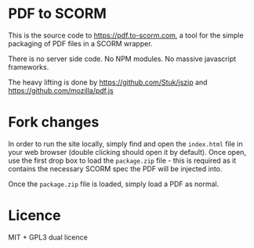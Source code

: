 # PDF to SCORM

This is the source code to https://pdf.to-scorm.com, a tool for the simple packaging of PDF files in a SCORM wrapper.

There is no server side code. No NPM modules. No massive javascript frameworks.

The heavy lifting is done by https://github.com/Stuk/jszip and https://github.com/mozilla/pdf.js

# Fork changes

In order to run the site locally, simply find and open the `index.html` file in your web browser (double clicking should open it by default).
Once open, use the first drop box to load the `package.zip` file - this is required as it contains the necessary SCORM spec the PDF will be injected into.

Once the `package.zip` file is loaded, simply load a PDF as normal.

# Licence

MIT + GPL3 dual licence
